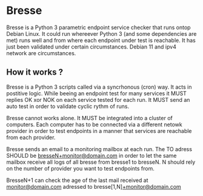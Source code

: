 # Bresse
Bresse is a Python 3 parametric endpoint service checker that runs ontop Debian Linux. It could run whereever Python 3 (and some dependencies are met) runs well and from where each endpoint under test is reachable. It has just been validated under certain circumstances. Debian 11 and ipv4 network are circumstances.
## How it works ?
Bresse is a Python 3 scripts called via a syncrhonous (cron) way. It acts in postitive logic. While beeing an endpoint test for many services it MUST replies OK xor NOK on each service tested for each run. It MUST send an auto test in order to validate cyclic rythm of runs.

Bresse cannot works alone. It MUST be integrated into a cluster of computers. Each computer has to be connected via a different netowk provider in order to test endpoints in a manner that services are reachable from each provider.

Bresse sends an email to a monitoring mailbox at each run. The TO adress SHOULD be bresseN+monitor@domain.com in order to let the same mailbox receive all logs of all bresse from bresse1 to bresseN. N should rely on the number of provider you want to test endpoints from.

BresseN+1 can check the age of the last mail received at monitor@domain.com adressed to bresse[1,N]+monitor@domain.com
